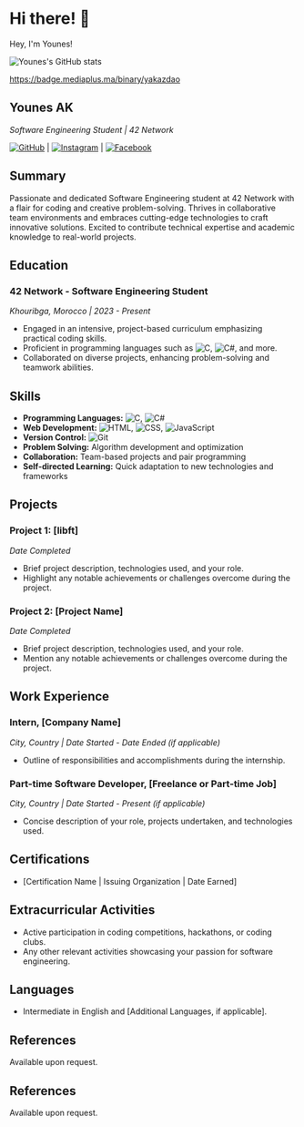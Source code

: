 # Hi there! 👋

Hey, I'm Younes!

![Younes's GitHub stats](https://github-readme-stats.vercel.app/api?username=younes-ak&theme=dark&show_icons=true)

https://badge.mediaplus.ma/binary/yakazdao

## Younes AK

*Software Engineering Student | 42 Network*

[![GitHub](https://img.shields.io/badge/GitHub-000?style=for-the-badge&logo=github&logoColor=white)](https://github.com/younes-ak) | [![Instagram](https://img.shields.io/badge/Instagram-E4405F?style=for-the-badge&logo=instagram&logoColor=white)](https://www.instagram.com/anaw_88/) | [![Facebook](https://img.shields.io/badge/Facebook-1877F2?style=for-the-badge&logo=facebook&logoColor=white)](https://www.facebook.com/younes.akazdaou.9)

## Summary

Passionate and dedicated Software Engineering student at 42 Network with a flair for coding and creative problem-solving. Thrives in collaborative team environments and embraces cutting-edge technologies to craft innovative solutions. Excited to contribute technical expertise and academic knowledge to real-world projects.

## Education

### 42 Network - Software Engineering Student

*Khouribga, Morocco | 2023 - Present*

- Engaged in an intensive, project-based curriculum emphasizing practical coding skills.
- Proficient in programming languages such as ![C](https://img.shields.io/badge/C-00599C?style=for-the-badge&logo=c&logoColor=white), ![C#](https://img.shields.io/badge/C%23-239120?style=for-the-badge&logo=c-sharp&logoColor=white), and more.
- Collaborated on diverse projects, enhancing problem-solving and teamwork abilities.

## Skills

- **Programming Languages:** ![C](https://img.shields.io/badge/C-00599C?style=for-the-badge&logo=c&logoColor=white), ![C#](https://img.shields.io/badge/C%23-239120?style=for-the-badge&logo=c-sharp&logoColor=white)
- **Web Development:** ![HTML](https://img.shields.io/badge/HTML5-E34F26?style=for-the-badge&logo=html5&logoColor=white), ![CSS](https://img.shields.io/badge/CSS3-1572B6?style=for-the-badge&logo=css3&logoColor=white), ![JavaScript](https://img.shields.io/badge/JavaScript-F7DF1E?style=for-the-badge&logo=javascript&logoColor=black)
- **Version Control:** ![Git](https://img.shields.io/badge/Git-F05032?style=for-the-badge&logo=git&logoColor=white)
- **Problem Solving:** Algorithm development and optimization
- **Collaboration:** Team-based projects and pair programming
- **Self-directed Learning:** Quick adaptation to new technologies and frameworks

## Projects

### Project 1: [libft]

*Date Completed*

- Brief project description, technologies used, and your role.
- Highlight any notable achievements or challenges overcome during the project.

### Project 2: [Project Name]

*Date Completed*

- Brief project description, technologies used, and your role.
- Mention any notable achievements or challenges overcome during the project.

## Work Experience

### Intern, [Company Name]

*City, Country | Date Started - Date Ended (if applicable)*

- Outline of responsibilities and accomplishments during the internship.

### Part-time Software Developer, [Freelance or Part-time Job]

*City, Country | Date Started - Present (if applicable)*

- Concise description of your role, projects undertaken, and technologies used.

## Certifications

- [Certification Name | Issuing Organization | Date Earned]

## Extracurricular Activities

- Active participation in coding competitions, hackathons, or coding clubs.
- Any other relevant activities showcasing your passion for software engineering.

## Languages

- Intermediate in English and [Additional Languages, if applicable].

## References

Available upon request.




## References

Available upon request.


